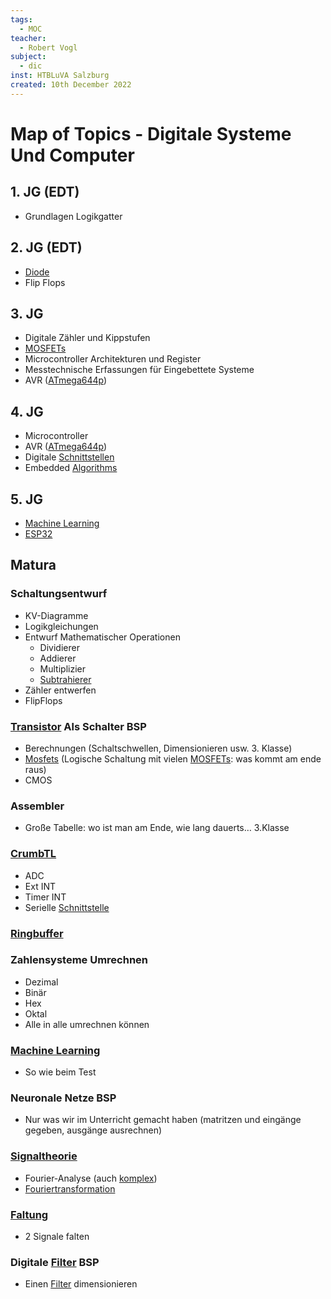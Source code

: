 ```yaml
---
tags:
  - MOC
teacher:
  - Robert Vogl
subject:
  - dic
inst: HTBLuVA Salzburg
created: 10th December 2022
---
```


# Map of Topics - Digitale Systeme Und Computer

## 1. JG (EDT)

- Grundlagen Logikgatter

## 2. JG (EDT)

- [Diode](../Hardwareentwicklung/Halbleiter/Diode.md)
- Flip Flops

## 3. JG

- Digitale Zähler und Kippstufen
- [MOSFETs](../Hardwareentwicklung/Halbleiter/Metall-Oxid-Halbleiter-Feldeffekttransistor.md)
- Microcontroller Architekturen und Register
- Messtechnische Erfassungen für Eingebettete Systeme 
- AVR ([ATmega644p](AVR%20ATmega644p.md))

## 4. JG

- Microcontroller
- AVR ([ATmega644p](AVR%20ATmega644p.md))
- Digitale [Schnittstellen](Interfaces/{MOC}%20Schnittstellen.md)
- Embedded [Algorithms](../software-technik/ds-algo/{MOC}%20Algorithms.md)

## 5. JG

- [Machine Learning](../Systemtheorie/Machine%20Learning/Machine%20Learning.md)
- [ESP32](ESP32.md)

## Matura

### Schaltungsentwurf

- KV-Diagramme
- Logikgleichungen
- Entwurf Mathematischer Operationen
	- Dividierer
	- Addierer
	- Multiplizier
	- [Subtrahierer](../Hardwareentwicklung/OPV-Subtrahierer.md)
- Zähler entwerfen
- FlipFlops

### [Transistor](../Hardwareentwicklung/Halbleiter/{MOC}%20Transistor.md) Als Schalter BSP

- Berechnungen (Schaltschwellen, Dimensionieren usw. 3. Klasse)
- [Mosfets](../Hardwareentwicklung/Halbleiter/Metall-Oxid-Halbleiter-Feldeffekttransistor.md) (Logische Schaltung mit vielen [MOSFETs](../Hardwareentwicklung/Halbleiter/Metall-Oxid-Halbleiter-Feldeffekttransistor.md): was kommt am ende raus)
- CMOS

### Assembler

- Große Tabelle: wo ist man am Ende, wie lang dauerts… 3.Klasse

### [CrumbTL](AVR%20ATmega644p.md)

- ADC
- Ext INT
- Timer INT
- Serielle [Schnittstelle](Interfaces/{MOC}%20Schnittstellen.md)

### [Ringbuffer](Ringbuffer.md)

### Zahlensysteme Umrechnen

- Dezimal
- Binär
- Hex
- Oktal
- Alle in alle umrechnen können

### [Machine Learning](../Systemtheorie/Machine%20Learning/Machine%20Learning.md)

- So wie beim Test

### Neuronale Netze BSP

- Nur was wir im Unterricht gemacht haben (matritzen und eingänge gegeben, ausgänge ausrechnen)

### [Signaltheorie](Signaltheorie.md)

- Fourier-Analyse (auch [komplex](Komplexe%20Zahlen.md))
- [Fouriertransformation](../Systemtheorie/Fouriertransformation.md)

### [Faltung](../Systemtheorie/Faltung.md)

- 2 Signale falten

### Digitale [Filter](../Hardwareentwicklung/Filter-Verstärker/Filter.md) BSP

- Einen [Filter](../Hardwareentwicklung/Filter-Verstärker/Filter.md) dimensionieren 